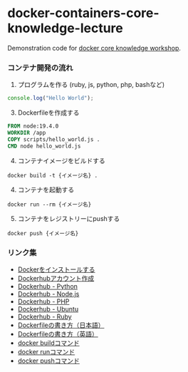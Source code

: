 # docker-containers-core-knowledge-lecture
Demonstration code for [docker core knowledge workshop](https://enechange-meetup.connpass.com/event/271139/).

### コンテナ開発の流れ
1. プログラムを作る (ruby, js, python, php, bashなど)

```js
console.log("Hello World");
```

3. Dockerfileを作成する

```dockerfile
FROM node:19.4.0
WORKDIR /app
COPY scripts/hello_world.js .
CMD node hello_world.js
```

4. コンテナイメージをビルドする

```shell
docker build -t {イメージ名} .
```

4. コンテナを起動する

```shell
docker run --rm {イメージ名}
```

5. コンテナをレジストリーにpushする

```shell
docker push {イメージ名}
```

### リンク集
* [Dockerをインストールする](https://docs.docker.com/get-docker/)
* [Dockerhubアカウント作成](https://hub.docker.com/signup)
* [Dockerhub - Python](https://hub.docker.com/_/python)
* [Dockerhub - Node.js](https://hub.docker.com/_/node)
* [Dockerhub - PHP](https://hub.docker.com/_/php)
* [Dockerhub - Ubuntu](https://hub.docker.com/_/ubuntu)
* [Dockerhub - Ruby](https://hub.docker.com/_/ruby)
* [Dockerfileの書き方（日本語）](https://docs.docker.jp/engine/reference/builder.html)
* [Dockerfileの書き方（英語）](https://docs.docker.com/engine/reference/builder/)
* [docker buildコマンド](https://docs.docker.com/engine/reference/commandline/build/)
* [docker runコマンド](https://docs.docker.com/engine/reference/run/)
* [docker pushコマンド](https://docs.docker.com/engine/reference/commandline/push/)

